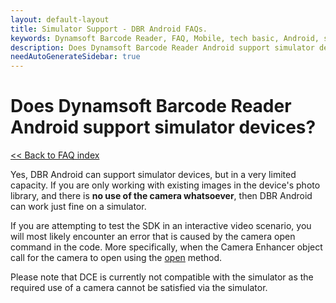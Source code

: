 ```yaml
---
layout: default-layout
title: Simulator Support - DBR Android FAQs.
keywords: Dynamsoft Barcode Reader, FAQ, Mobile, tech basic, Android, simulator, camera
description: Does Dynamsoft Barcode Reader Android support simulator devices? - DBR Android FAQs.
needAutoGenerateSidebar: true
---
```


# Does Dynamsoft Barcode Reader Android support simulator devices?

[<< Back to FAQ index](index.md)

Yes, DBR Android can support simulator devices, but in a very limited capacity. If you are only working with existing images in the device's photo library, and there is **no use of the camera whatsoever**, then DBR Android can work just fine on a simulator.

If you are attempting to test the SDK in an interactive video scenario, you will most likely encounter an error that is caused by the camera open command in the code. More specifically, when the Camera Enhancer object call for the camera to open using the [open](https://www.dynamsoft.com/camera-enhancer/docs/mobile/programming/android/primary-api/camera-enhancer.html#open) method.

Please note that DCE is currently not compatible with the simulator as the required use of a camera cannot be satisfied via the simulator.